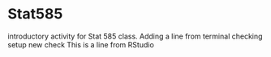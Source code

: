 # Stat585

introductory activity for Stat 585 class.
Adding a line from terminal
checking setup
new check
This is a line from RStudio